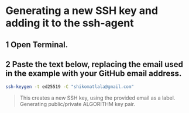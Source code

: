 # Generating a new SSH key and adding it to the ssh-agent


## 1 Open Terminal.

## 2 Paste the text below, replacing the email used in the example with your GitHub email address.
```sh
ssh-keygen -t ed25519 -C "shikomatlala@gmail.com"
```
> This creates a new SSH key, using the provided email as a label.
> Generating public/private ALGORITHM key pair.
